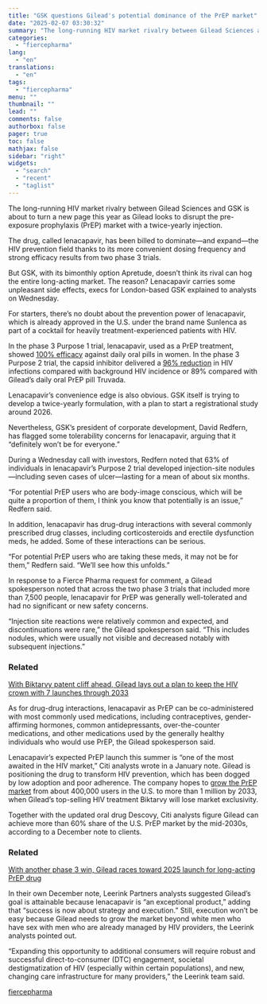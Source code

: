 ```yaml
---
title: "GSK questions Gilead's potential dominance of the PrEP market"
date: "2025-02-07 03:30:32"
summary: "The long-running HIV market rivalry between Gilead Sciences and GSK is about to turn a new page this year as Gilead looks to disrupt the pre-exposure prophylaxis (PrEP) market with a twice-yearly injection. The drug, called lenacapavir, has been billed to dominate—and expand—the HIV prevention field thanks to its more..."
categories:
  - "fiercepharma"
lang:
  - "en"
translations:
  - "en"
tags:
  - "fiercepharma"
menu: ""
thumbnail: ""
lead: ""
comments: false
authorbox: false
pager: true
toc: false
mathjax: false
sidebar: "right"
widgets:
  - "search"
  - "recent"
  - "taglist"
---
```


The long-running HIV market rivalry between Gilead Sciences and GSK is about to turn a new page this year as Gilead looks to disrupt the pre-exposure prophylaxis (PrEP) market with a twice-yearly injection.

The drug, called lenacapavir, has been billed to dominate—and expand—the HIV prevention field thanks to its more convenient dosing frequency and strong efficacy results from two phase 3 trials.

But GSK, with its bimonthly option Apretude, doesn’t think its rival can hog the entire long-acting market. The reason? Lenacapavir carries some unpleasant side effects, execs for London-based GSK explained to analysts on Wednesday.

For starters, there’s no doubt about the prevention power of lenacapavir, which is already approved in the U.S. under the brand name Sunlenca as part of a cocktail for heavily treatment-experienced patients with HIV.

In the phase 3 Purpose 1 trial, lenacapavir, used as a PrEP treatment, showed [100% efficacy](https://www.fiercepharma.com/pharma/watch-out-gsk-gileads-twice-yearly-prep-drug-shows-100-efficacy-hiv-prevention) against daily oral pills in women. In the phase 3 Purpose 2 trial, the capsid inhibitor delivered a [96% reduction](https://www.fiercepharma.com/pharma/another-phase-3-win-gilead-races-toward-2025-launch-long-acting-prep-sunlenca) in HIV infections compared with background HIV incidence or 89% compared with Gilead’s daily oral PrEP pill Truvada.

Lenacapavir’s convenience edge is also obvious. GSK itself is trying to develop a twice-yearly formulation, with a plan to start a registrational study around 2026.

Nevertheless, GSK’s president of corporate development, David Redfern, has flagged some tolerability concerns for lenacapavir, arguing that it “definitely won’t be for everyone.”

During a Wednesday call with investors, Redfern noted that 63% of individuals in lenacapavir’s Purpose 2 trial developed injection-site nodules—including seven cases of ulcer—lasting for a mean of about six months.

“For potential PrEP users who are body-image conscious, which will be quite a proportion of them, I think you know that potentially is an issue,” Redfern said.

In addition, lenacapavir has drug-drug interactions with several commonly prescribed drug classes, including corticosteroids and erectile dysfunction meds, he added. Some of these interactions can be serious.

“For potential PrEP users who are taking these meds, it may not be for them,” Redfern said. “We’ll see how this unfolds.”

In response to a Fierce Pharma request for comment, a Gilead spokesperson noted that across the two phase 3 trials that included more than 7,500 people, lenacapavir for PrEP was generally well-tolerated and had no significant or new safety concerns.

“Injection site reactions were relatively common and expected, and discontinuations were rare,” the Gilead spokesperson said. “This includes nodules, which were usually not visible and decreased notably with subsequent injections.”

### Related



[With Biktarvy patent cliff ahead, Gilead lays out a plan to keep the HIV crown with 7 launches through 2033](/pharma/biktarvy-patent-cliff-ahead-gilead-lays-out-plan-keep-hiv-crown-7-launches-through-2033)



As for drug-drug interactions, lenacapavir as PrEP can be co-administered with most commonly used medications, including contraceptives, gender-affirming hormones, common antidepressants, over-the-counter medications, and other medications used by the generally healthy individuals who would use PrEP, the Gilead spokesperson said.

Lenacapavir’s expected PrEP launch this summer is “one of the most awaited in the HIV market,” Citi analysts wrote in a January note. Gilead is positioning the drug to transform HIV prevention, which has been dogged by low adoption and poor adherence. The company hopes to [grow the PrEP market](https://www.fiercepharma.com/pharma/biktarvy-patent-cliff-ahead-gilead-lays-out-plan-keep-hiv-crown-7-launches-through-2033) from about 400,000 users in the U.S. to more than 1 million by 2033, when Gilead’s top-selling HIV treatment Biktarvy will lose market exclusivity.

Together with the updated oral drug Descovy, Citi analysts figure Gilead can achieve more than 60% share of the U.S. PrEP market by the mid-2030s, according to a December note to clients.

### Related



[With another phase 3 win, Gilead races toward 2025 launch for long-acting PrEP drug](/pharma/another-phase-3-win-gilead-races-toward-2025-launch-long-acting-prep-sunlenca)



In their own December note, Leerink Partners analysts suggested Gilead’s goal is attainable because lenacapavir is “an exceptional product,” adding that “success is now about strategy and execution.” Still, execution won’t be easy because Gilead needs to grow the market beyond white men who have sex with men who are already managed by HIV providers, the Leerink analysts pointed out.

“Expanding this opportunity to additional consumers will require robust and successful direct-to-consumer (DTC) engagement, societal destigmatization of HIV (especially within certain populations), and new, changing care infrastructure for many providers,” the Leerink team said.

[fiercepharma](https://www.fiercepharma.com/pharma/will-gileads-twice-yearly-injection-dominate-hiv-prep-market-gsk-doesnt-think-so)
